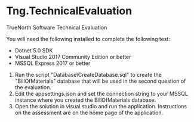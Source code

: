 # Tng.TechnicalEvaluation
TrueNorth Software Technical Evaluation

You will need the following installed to complete the following test:

* Dotnet 5.0 SDK
* Visual Studio 2017 Community Edition or better
* MSSQL Express 2017 or better

1) Run the script "Database\CreateDatabase.sql" to create the "BillOfMaterials" database that will be used in the second question of the evaluation.
2) Edit the appsettings.json and set the connection string to your MSSQL instance where you created the BillOfMaterials database.
2) Open the solution in visual studio and run the application. Instructions on the assessment are on the home page of the application.
